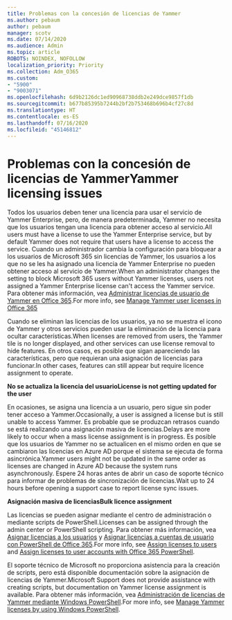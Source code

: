 ```yaml
---
title: Problemas con la concesión de licencias de Yammer
ms.author: pebaum
author: pebaum
manager: scotv
ms.date: 07/14/2020
ms.audience: Admin
ms.topic: article
ROBOTS: NOINDEX, NOFOLLOW
localization_priority: Priority
ms.collection: Adm_O365
ms.custom:
- "5900"
- "9003071"
ms.openlocfilehash: 6d9b2126dc1ed90968738ddb2e249dce9857f1db
ms.sourcegitcommit: b677b85395b7244b2bf2b753468b696b4cf27c8d
ms.translationtype: HT
ms.contentlocale: es-ES
ms.lasthandoff: 07/16/2020
ms.locfileid: "45146812"
---
```

# <a name="yammer-licensing-issues"></a><span data-ttu-id="adb2a-102">Problemas con la concesión de licencias de Yammer</span><span class="sxs-lookup"><span data-stu-id="adb2a-102">Yammer licensing issues</span></span>

<span data-ttu-id="adb2a-103">Todos los usuarios deben tener una licencia para usar el servicio de Yammer Enterprise, pero, de manera predeterminada, Yammer no necesita que los usuarios tengan una licencia para obtener acceso al servicio.</span><span class="sxs-lookup"><span data-stu-id="adb2a-103">All users must have a license to use the Yammer Enterprise service, but by default Yammer does not require that users have a license to access the service.</span></span> <span data-ttu-id="adb2a-104">Cuando un administrador cambia la configuración para bloquear a los usuarios de Microsoft 365 sin licencias de Yammer, los usuarios a los que no se les ha asignado una licencia de Yammer Enterprise no pueden obtener acceso al servicio de Yammer.</span><span class="sxs-lookup"><span data-stu-id="adb2a-104">When an administrator changes the setting to block Microsoft 365 users without Yammer licenses, users not assigned a Yammer Enterprise license can't access the Yammer service.</span></span> <span data-ttu-id="adb2a-105">Para obtener más información, vea [Administrar licencias de usuario de Yammer en Office 365](https://docs.microsoft.com/yammer/manage-yammer-users/manage-yammer-licenses-in-office-365).</span><span class="sxs-lookup"><span data-stu-id="adb2a-105">For more info, see [Manage Yammer user licenses in Office 365](https://docs.microsoft.com/yammer/manage-yammer-users/manage-yammer-licenses-in-office-365)</span></span> 

<span data-ttu-id="adb2a-106">Cuando se eliminan las licencias de los usuarios, ya no se muestra el icono de Yammer y otros servicios pueden usar la eliminación de la licencia para ocultar características.</span><span class="sxs-lookup"><span data-stu-id="adb2a-106">When licenses are removed from users, the Yammer tile is no longer displayed, and other services can use license removal to hide features.</span></span> <span data-ttu-id="adb2a-107">En otros casos, es posible que sigan apareciendo las características, pero que requieran una asignación de licencias para funcionar.</span><span class="sxs-lookup"><span data-stu-id="adb2a-107">In other cases, features can still appear but require licence assignment to operate.</span></span>  

<span data-ttu-id="adb2a-108">**No se actualiza la licencia del usuario**</span><span class="sxs-lookup"><span data-stu-id="adb2a-108">**License is not getting updated for the user**</span></span>  

<span data-ttu-id="adb2a-109">En ocasiones, se asigna una licencia a un usuario, pero sigue sin poder tener acceso a Yammer.</span><span class="sxs-lookup"><span data-stu-id="adb2a-109">Occasionally, a user is assigned a license but is still unable to access Yammer.</span></span> <span data-ttu-id="adb2a-110">Es probable que se produzcan retrasos cuando se está realizando una asignación masiva de licencias.</span><span class="sxs-lookup"><span data-stu-id="adb2a-110">Delays are more likely to occur when a mass license assignment is in progress.</span></span> <span data-ttu-id="adb2a-111">Es posible que los usuarios de Yammer no se actualicen en el mismo orden en que se cambiaron las licencias en Azure AD porque el sistema se ejecuta de forma asincrónica.</span><span class="sxs-lookup"><span data-stu-id="adb2a-111">Yammer users might not be updated in the same order as licenses are changed in Azure AD because the system runs asynchronously.</span></span> <span data-ttu-id="adb2a-112">Espere 24 horas antes de abrir un caso de soporte técnico para informar de problemas de sincronización de licencias.</span><span class="sxs-lookup"><span data-stu-id="adb2a-112">Wait up to 24 hours before opening a support case to report license sync issues.</span></span>  

<span data-ttu-id="adb2a-113">**Asignación masiva de licencias**</span><span class="sxs-lookup"><span data-stu-id="adb2a-113">**Bulk licence assignment**</span></span>  

<span data-ttu-id="adb2a-114">Las licencias se pueden asignar mediante el centro de administración o mediante scripts de PowerShell.</span><span class="sxs-lookup"><span data-stu-id="adb2a-114">Licenses can be assigned through the admin center or PowerShell scripting.</span></span> <span data-ttu-id="adb2a-115">Para obtener más información, vea [Asignar licencias a los usuarios](https://docs.microsoft.com/microsoft-365/admin/manage/assign-licenses-to-users) y [Asignar licencias a cuentas de usuario con PowerShell de Office 365](https://docs.microsoft.com/office365/enterprise/powershell/assign-licenses-to-user-accounts-with-office-365-powershell).</span><span class="sxs-lookup"><span data-stu-id="adb2a-115">For more info, see [Assign licenses to users](https://docs.microsoft.com/microsoft-365/admin/manage/assign-licenses-to-users) and [Assign licenses to user accounts with Office 365 PowerShell](https://docs.microsoft.com/office365/enterprise/powershell/assign-licenses-to-user-accounts-with-office-365-powershell).</span></span> 

<span data-ttu-id="adb2a-116">El soporte técnico de Microsoft no proporciona asistencia para la creación de scripts, pero está disponible documentación sobre la asignación de licencias de Yammer.</span><span class="sxs-lookup"><span data-stu-id="adb2a-116">Microsoft Support does not provide assistance with creating scripts, but documentation on Yammer license assignment is available.</span></span> <span data-ttu-id="adb2a-117">Para obtener más información, vea [Administración de licencias de Yammer mediante Windows PowerShell](https://docs.microsoft.com/yammer/manage-yammer-users/manage-yammer-licenses-in-office-365#manage-yammer-licenses-by-using-windows-powershell).</span><span class="sxs-lookup"><span data-stu-id="adb2a-117">For more info, see [Manage Yammer licenses by using Windows PowerShell](https://docs.microsoft.com/yammer/manage-yammer-users/manage-yammer-licenses-in-office-365#manage-yammer-licenses-by-using-windows-powershell).</span></span>